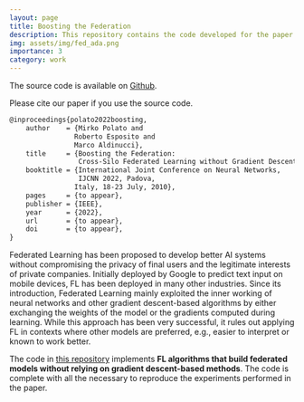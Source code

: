 ```yaml
---
layout: page
title: Boosting the Federation
description: This repository contains the code developed for the paper 'Boosting the Federation -- Cross-Silo Federated Learning without Gradient Descent'.
img: assets/img/fed_ada.png
importance: 3
category: work
---
```


The source code is available on [Github](https://github.com/ml-unito/federation_boosting).

Please cite our paper if you use the source code.

```latex
@inproceedings{polato2022boosting,
    author    = {Mirko Polato and
                Roberto Esposito and 
                Marco Aldinucci},
    title     = {Boosting the Federation: 
                 Cross-Silo Federated Learning without Gradient Descent},
    booktitle = {International Joint Conference on Neural Networks, 
                 IJCNN 2022, Padova,
                Italy, 18-23 July, 2010},
    pages     = {to appear},
    publisher = {IEEE},
    year      = {2022},
    url       = {to appear},
    doi       = {to appear},
}
```

Federated Learning has been proposed to develop better AI systems without compromising the privacy of final users and the legitimate interests of private companies. Initially deployed by Google to predict text input on mobile devices, FL has been deployed in many other industries. Since its introduction, Federated Learning mainly exploited the inner working of neural networks and other gradient descent-based algorithms by either exchanging the weights of the model or the gradients computed during learning. While this approach has been very successful, it rules out applying FL in contexts where other models are preferred, e.g., easier to interpret or known to work better.

The code in [this repository](https://github.com/ml-unito/federation_boosting) implements **FL algorithms that build federated models without relying on gradient descent-based methods**. The code is complete with all the necessary to reproduce the experiments performed in the paper.